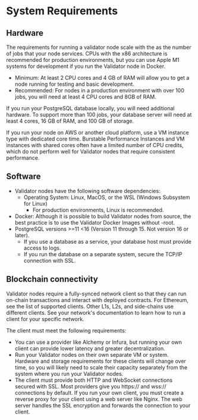 # System Requirements

## Hardware

The requirements for running a validator node scale with the as the number of jobs that your node services. CPUs with the x86 architecture is recommended for production environments, but you can use Apple M1 systems for development if you run the Validator node in Docker.

- Minimum: At least 2 CPU cores and 4 GB of RAM will allow you to get a node running for testing and basic development.
- Recommended: For nodes in a production environment with over 100 jobs, you will need at least 4 CPU cores and 8GB of RAM.

If you run your PostgreSQL database locally, you will need additional hardware. To support more than 100 jobs, your database server will need at least 4 cores, 16 GB of RAM, and 100 GB of storage.

If you run your node on AWS or another cloud platform, use a VM instance type with dedicated core time. Burstable Performance Instances and VM instances with shared cores often have a limited number of CPU credits, which do not perform well for Validator nodes that require consistent performance.

## Software

- Validator nodes have the following software dependencies:
  - Operating System: Linux, MacOS, or the WSL (Windows Subsystem for Linux)
    - For production environments, Linux is recommended.
- Docker: Although it is possible to build Validator nodes from source, the best practice is to use the Validator Docker Images without -root.
- PostgreSQL versions >=11 <16 (Version 11 through 15. Not version 16 or later).
  - If you use a database as a service, your database host must provide access to logs.
  - If you run the database on a separate system, secure the TCP/IP connection with SSL.

## Blockchain connectivity

Validator nodes require a fully-synced network client so that they can run on-chain transactions and interact with deployed contracts. For Ethereum, see the list of supported clients. Other L1s, L2s, and side-chains use different clients. See your network's documentation to learn how to run a client for your specific network.

The client must meet the following requirements:

- You can use a provider like Alchemy or Infura, but running your own client can provide lower latency and greater decentralization.
- Run your Validator nodes on their own separate VM or system. Hardware and storage requirements for these clients will change over time, so you will likely need to scale their capacity separately from the system where you run your Validator nodes.
- The client must provide both HTTP and WebSocket connections secured with SSL. Most providers give you https:// and wss:// connections by default. If you run your own client, you must create a reverse proxy for your client using a web server like Nginx. The web server handles the SSL encryption and forwards the connection to your client.
